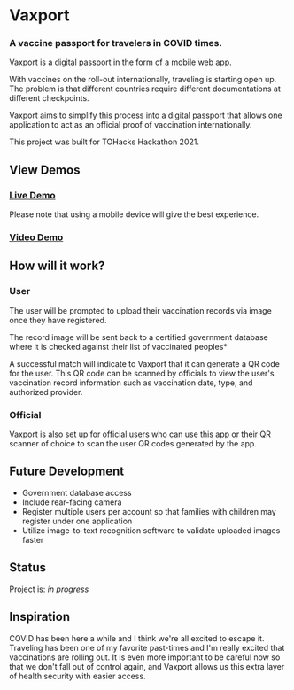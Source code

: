 # Vaxport

### A vaccine passport for travelers in COVID times.
Vaxport is a digital passport in the form of a mobile web app.

With vaccines on the roll-out internationally, traveling is starting open up. The problem is that different countries require different documentations at different checkpoints. 

Vaxport aims to simplify this process into a digital passport that allows one application to act as an official proof of vaccination internationally.

This project was built for TOHacks Hackathon 2021.


## View Demos

### [Live Demo](https://vaxport-app.web.app)
Please note that using a mobile device will give the best experience.

### [Video Demo](https://kevinroh.ca/works/vaxport)


## How will it work?
### User
The user will be prompted to upload their vaccination records via image once they have registered.

The record image will be sent back to a certified government database where it is checked against their list of vaccinated peoples*

A successful match will indicate to Vaxport that it can generate a QR code for the user. This QR code can be scanned by officials to view the user's vaccination record information such as vaccination date, type, and authorized provider.

### Official
Vaxport is also set up for official users who can use this app or their QR scanner of choice to scan the user QR codes generated by the app. 


## Future Development

- Government database access
- Include rear-facing camera
- Register multiple users per account so that families with children may register under one application
- Utilize image-to-text recognition software to validate uploaded images faster


## Status

Project is: _in progress_

## Inspiration

COVID has been here a while and I think we're all excited to escape it.
Traveling has been one of my favorite past-times and I'm really excited that vaccinations are rolling out.
It is even more important to be careful now so that we don't fall out of control again, and Vaxport allows us this extra layer of health security with easier access.